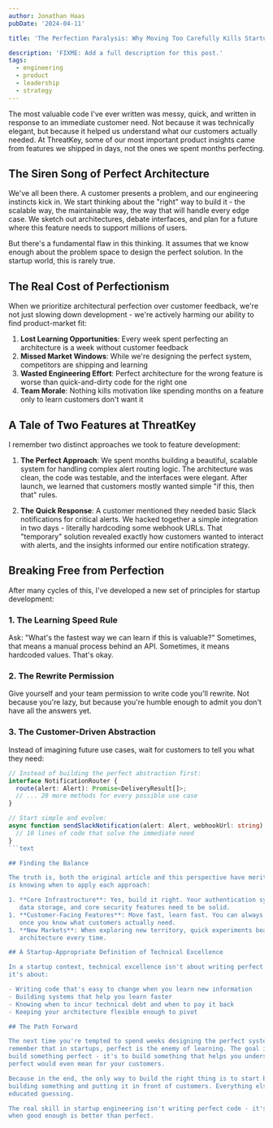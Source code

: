 ```yaml
---
author: Jonathan Haas
pubDate: '2024-04-11'

title: 'The Perfection Paralysis: Why Moving Too Carefully Kills Startups'

description: 'FIXME: Add a full description for this post.'
tags:
  - engineering
  - product
  - leadership
  - strategy
---
```


The most valuable code I've ever written was messy, quick, and written in
response to an immediate customer need. Not because it was technically elegant,
but because it helped us understand what our customers actually needed. At
ThreatKey, some of our most important product insights came from features we
shipped in days, not the ones we spent months perfecting.

## The Siren Song of Perfect Architecture

We've all been there. A customer presents a problem, and our engineering
instincts kick in. We start thinking about the "right" way to build it - the
scalable way, the maintainable way, the way that will handle every edge case. We
sketch out architectures, debate interfaces, and plan for a future where this
feature needs to support millions of users.

But there's a fundamental flaw in this thinking. It assumes that we know enough
about the problem space to design the perfect solution. In the startup world,
this is rarely true.

## The Real Cost of Perfectionism

When we prioritize architectural perfection over customer feedback, we're not
just slowing down development - we're actively harming our ability to find
product-market fit:

1. **Lost Learning Opportunities**: Every week spent perfecting an architecture
   is a week without customer feedback
1. **Missed Market Windows**: While we're designing the perfect system,
   competitors are shipping and learning
1. **Wasted Engineering Effort**: Perfect architecture for the wrong feature is
   worse than quick-and-dirty code for the right one
1. **Team Morale**: Nothing kills motivation like spending months on a feature
   only to learn customers don't want it

## A Tale of Two Features at ThreatKey

I remember two distinct approaches we took to feature development:

1. **The Perfect Approach**: We spent months building a beautiful, scalable
   system for handling complex alert routing logic. The architecture was clean,
   the code was testable, and the interfaces were elegant. After launch, we
   learned that customers mostly wanted simple "if this, then that" rules.

1. **The Quick Response**: A customer mentioned they needed basic Slack
   notifications for critical alerts. We hacked together a simple integration in
   two days - literally hardcoding some webhook URLs. That "temporary" solution
   revealed exactly how customers wanted to interact with alerts, and the
   insights informed our entire notification strategy.

## Breaking Free from Perfection

After many cycles of this, I've developed a new set of principles for startup
development:

### 1. The Learning Speed Rule

Ask: "What's the fastest way we can learn if this is valuable?" Sometimes, that
means a manual process behind an API. Sometimes, it means hardcoded values.
That's okay.

### 2. The Rewrite Permission

Give yourself and your team permission to write code you'll rewrite. Not because
you're lazy, but because you're humble enough to admit you don't have all the
answers yet.

### 3. The Customer-Driven Abstraction

Instead of imagining future use cases, wait for customers to tell you what they
need:

````typescript
// Instead of building the perfect abstraction first:
interface NotificationRouter {
  route(alert: Alert): Promise<DeliveryResult[]>;
  // ... 20 more methods for every possible use case
}

// Start simple and evolve:
async function sendSlackNotification(alert: Alert, webhookUrl: string) {
  // 10 lines of code that solve the immediate need
}
```text

## Finding the Balance

The truth is, both the original article and this perspective have merit. The key
is knowing when to apply each approach:

1. **Core Infrastructure**: Yes, build it right. Your authentication system,
   data storage, and core security features need to be solid.
1. **Customer-Facing Features**: Move fast, learn fast. You can always refactor
   once you know what customers actually need.
1. **New Markets**: When exploring new territory, quick experiments beat perfect
   architecture every time.

## A Startup-Appropriate Definition of Technical Excellence

In a startup context, technical excellence isn't about writing perfect code -
it's about:

- Writing code that's easy to change when you learn new information
- Building systems that help you learn faster
- Knowing when to incur technical debt and when to pay it back
- Keeping your architecture flexible enough to pivot

## The Path Forward

The next time you're tempted to spend weeks designing the perfect system,
remember that in startups, perfect is the enemy of learning. The goal isn't to
build something perfect - it's to build something that helps you understand what
perfect would even mean for your customers.

Because in the end, the only way to build the right thing is to start by
building something and putting it in front of customers. Everything else is just
educated guessing.

The real skill in startup engineering isn't writing perfect code - it's knowing
when good enough is better than perfect.
````
